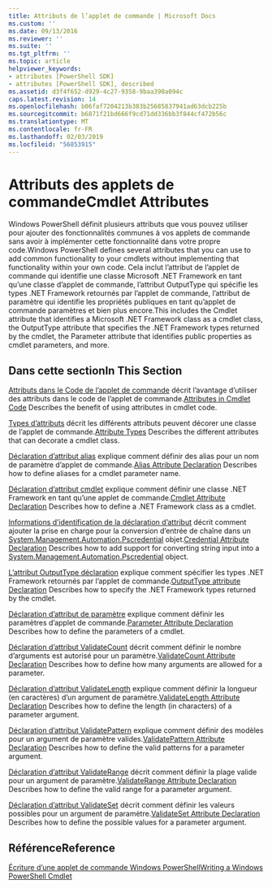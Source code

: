 ```yaml
---
title: Attributs de l’applet de commande | Microsoft Docs
ms.custom: ''
ms.date: 09/13/2016
ms.reviewer: ''
ms.suite: ''
ms.tgt_pltfrm: ''
ms.topic: article
helpviewer_keywords:
- attributes [PowerShell SDK]
- attributes [PowerShell SDK], described
ms.assetid: d3f4f652-d929-4c27-9358-9baa390a094c
caps.latest.revision: 14
ms.openlocfilehash: b06faf7204213b383b25685837941ad63dcb225b
ms.sourcegitcommit: b6871f21bd666f9cd71dd336bb3f844cf472b56c
ms.translationtype: MT
ms.contentlocale: fr-FR
ms.lasthandoff: 02/03/2019
ms.locfileid: "56853915"
---
```

# <a name="cmdlet-attributes"></a><span data-ttu-id="5342a-102">Attributs des applets de commande</span><span class="sxs-lookup"><span data-stu-id="5342a-102">Cmdlet Attributes</span></span>

<span data-ttu-id="5342a-103">Windows PowerShell définit plusieurs attributs que vous pouvez utiliser pour ajouter des fonctionnalités communes à vos applets de commande sans avoir à implémenter cette fonctionnalité dans votre propre code.</span><span class="sxs-lookup"><span data-stu-id="5342a-103">Windows PowerShell defines several attributes that you can use to add common functionality to your cmdlets without implementing that functionality within your own code.</span></span> <span data-ttu-id="5342a-104">Cela inclut l’attribut de l’applet de commande qui identifie une classe Microsoft .NET Framework en tant qu’une classe d’applet de commande, l’attribut OutputType qui spécifie les types .NET Framework retournés par l’applet de commande, l’attribut de paramètre qui identifie les propriétés publiques en tant qu’applet de commande paramètres et bien plus encore.</span><span class="sxs-lookup"><span data-stu-id="5342a-104">This includes the Cmdlet attribute that identifies a Microsoft .NET Framework class as a cmdlet class, the OutputType attribute that specifies the .NET Framework types returned by the cmdlet, the Parameter attribute that identifies public properties as cmdlet parameters, and more.</span></span>

## <a name="in-this-section"></a><span data-ttu-id="5342a-105">Dans cette section</span><span class="sxs-lookup"><span data-stu-id="5342a-105">In This Section</span></span>

<span data-ttu-id="5342a-106">[Attributs dans le Code de l’applet de commande](./attributes-in-cmdlet-code.md) décrit l’avantage d’utiliser des attributs dans le code de l’applet de commande.</span><span class="sxs-lookup"><span data-stu-id="5342a-106">[Attributes in Cmdlet Code](./attributes-in-cmdlet-code.md) Describes the benefit of using attributes in cmdlet code.</span></span>

<span data-ttu-id="5342a-107">[Types d’attributs](./attribute-types.md) décrit les différents attributs peuvent décorer une classe de l’applet de commande.</span><span class="sxs-lookup"><span data-stu-id="5342a-107">[Attribute Types](./attribute-types.md) Describes the different attributes that can decorate a cmdlet class.</span></span>

<span data-ttu-id="5342a-108">[Déclaration d’attribut alias](./alias-attribute-declaration.md) explique comment définir des alias pour un nom de paramètre d’applet de commande.</span><span class="sxs-lookup"><span data-stu-id="5342a-108">[Alias Attribute Declaration](./alias-attribute-declaration.md) Describes how to define aliases for a cmdlet parameter name.</span></span>

<span data-ttu-id="5342a-109">[Déclaration d’attribut cmdlet](./cmdlet-attribute-declaration.md) explique comment définir une classe .NET Framework en tant qu’une applet de commande.</span><span class="sxs-lookup"><span data-stu-id="5342a-109">[Cmdlet Attribute Declaration](./cmdlet-attribute-declaration.md) Describes how to define a .NET Framework class as a cmdlet.</span></span>

<span data-ttu-id="5342a-110">[Informations d’identification de la déclaration d’attribut](./credential-attribute-declaration.md) décrit comment ajouter la prise en charge pour la conversion d’entrée de chaîne dans un [System.Management.Automation.Pscredential](/dotnet/api/System.Management.Automation.PSCredential) objet.</span><span class="sxs-lookup"><span data-stu-id="5342a-110">[Credential Attribute Declaration](./credential-attribute-declaration.md) Describes how to add support for converting string input into a [System.Management.Automation.Pscredential](/dotnet/api/System.Management.Automation.PSCredential) object.</span></span>

<span data-ttu-id="5342a-111">[L’attribut OutputType déclaration](./outputtype-attribute-declaration.md) explique comment spécifier les types .NET Framework retournés par l’applet de commande.</span><span class="sxs-lookup"><span data-stu-id="5342a-111">[OutputType attribute Declaration](./outputtype-attribute-declaration.md) Describes how to specify the .NET Framework types returned by the cmdlet.</span></span>

<span data-ttu-id="5342a-112">[Déclaration d’attribut de paramètre](./parameter-attribute-declaration.md) explique comment définir les paramètres d’applet de commande.</span><span class="sxs-lookup"><span data-stu-id="5342a-112">[Parameter Attribute Declaration](./parameter-attribute-declaration.md) Describes how to define the parameters of a cmdlet.</span></span>

<span data-ttu-id="5342a-113">[Déclaration d’attribut ValidateCount](./validatecount-attribute-declaration.md) décrit comment définir le nombre d’arguments est autorisé pour un paramètre.</span><span class="sxs-lookup"><span data-stu-id="5342a-113">[ValidateCount Attribute Declaration](./validatecount-attribute-declaration.md) Describes how to define how many arguments are allowed for a parameter.</span></span>

<span data-ttu-id="5342a-114">[Déclaration d’attribut ValidateLength](./validatelength-attribute-declaration.md) explique comment définir la longueur (en caractères) d’un argument de paramètre.</span><span class="sxs-lookup"><span data-stu-id="5342a-114">[ValidateLength Attribute Declaration](./validatelength-attribute-declaration.md) Describes how to define the length (in characters) of a parameter argument.</span></span>

<span data-ttu-id="5342a-115">[Déclaration d’attribut ValidatePattern](./validatepattern-attribute-declaration.md) explique comment définir des modèles pour un argument de paramètre valides.</span><span class="sxs-lookup"><span data-stu-id="5342a-115">[ValidatePattern Attribute Declaration](./validatepattern-attribute-declaration.md) Describes how to define the valid patterns for a parameter argument.</span></span>

<span data-ttu-id="5342a-116">[Déclaration d’attribut ValidateRange](./validaterange-attribute-declaration.md) décrit comment définir la plage valide pour un argument de paramètre.</span><span class="sxs-lookup"><span data-stu-id="5342a-116">[ValidateRange Attribute Declaration](./validaterange-attribute-declaration.md) Describes how to define the valid range for a parameter argument.</span></span>

<span data-ttu-id="5342a-117">[Déclaration d’attribut ValidateSet](./validateset-attribute-declaration.md) décrit comment définir les valeurs possibles pour un argument de paramètre.</span><span class="sxs-lookup"><span data-stu-id="5342a-117">[ValidateSet Attribute Declaration](./validateset-attribute-declaration.md) Describes how to define the possible values for a parameter argument.</span></span>

## <a name="reference"></a><span data-ttu-id="5342a-118">Référence</span><span class="sxs-lookup"><span data-stu-id="5342a-118">Reference</span></span>

[<span data-ttu-id="5342a-119">Écriture d’une applet de commande Windows PowerShell</span><span class="sxs-lookup"><span data-stu-id="5342a-119">Writing a Windows PowerShell Cmdlet</span></span>](./writing-a-windows-powershell-cmdlet.md)
